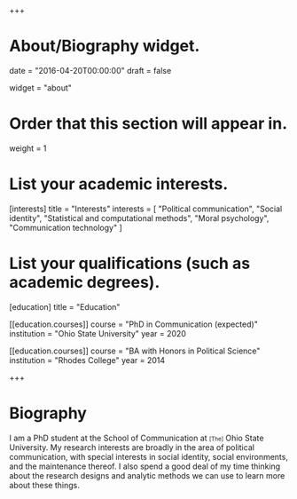 +++
# About/Biography widget.

date = "2016-04-20T00:00:00"
draft = false

widget = "about"

# Order that this section will appear in.
weight = 1

# List your academic interests.
[interests]
  title = "Interests"
  interests = [
    "Political communication",
    "Social identity",
    "Statistical and computational methods",
    "Moral psychology",
    "Communication technology"
  ]

# List your qualifications (such as academic degrees).
[education]
  title = "Education"

[[education.courses]]
  course = "PhD in Communication (expected)"
  institution = "Ohio State University"
  year = 2020

[[education.courses]]
  course = "BA with Honors in Political Science"
  institution = "Rhodes College"
  year = 2014
 
+++

# Biography

I am a PhD student at the School of Communication at <font size="1">[The]</font> 
Ohio State University. My research interests are broadly in the area of 
political communication, with special interests in social identity, social 
environments, and the maintenance thereof. I also spend a good deal of my time
thinking about the research designs and analytic methods we can use to learn
more about these things.
